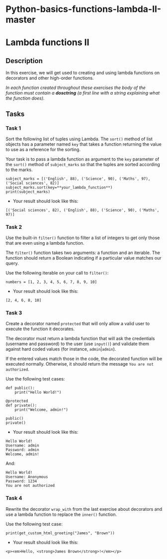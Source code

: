# Python-basics-functions-lambda-II-master
# Lambda functions II

## Description

In this exercise, we will get used to creating and using lambda functions on decorators and other high-order functions.

*In each function created throughout these exercises the body of the function must contain a **dosctring** (a first line with a string explaining what the function does).*

##

## Tasks

###

### Task 1

Sort the following list of tuples using Lambda. The `sort()` method of list objects has a parameter named `key` that takes a function returning the value to use as a reference for the sorting.

Your task is to pass a lambda function as argument to the `key` parameter of the `sort()` method of `subject_marks` so that the tuples are sorted according to the marks.

```
subject_marks = [('English', 88), ('Science', 90), ('Maths', 97), ('Social sciences', 82)]
subject_marks.sort(key=**your_lambda_function**)
print(subject_marks)
```

- Your result should look like this:

```
[('Social sciences', 82), ('English', 88), ('Science', 90), ('Maths', 97)]
```

###

### Task 2

Use the built-in `filter()` function to filter a list of integers to get only those that are even using a lambda function.

The `filter()` function takes two arguments: a function and an iterable. The function should return a Boolean indicating if a particular value matches our query.

Use the following iterable on your call to `filter()`:

```
numbers = [1, 2, 3, 4, 5, 6, 7, 8, 9, 10]
```

- Your result should look like this:

```
[2, 4, 6, 8, 10]
```

###

### Task 3

Create a decorator named `protected` that will only allow a valid user to execute the function it decorates.

The decorator must return a lambda function that will ask the credentials (username and password) to the user (use `input()`) and validate them against hard coded values (for instance, `admin`|`admin`).

If the entered values match those in the code, the decorated function will be executed normally. Otherwise, it should return the message `You are not authorized`.

Use the following test cases:

```
def public():
    print("Hello World!")

@protected
def private():
    print("Welcome, admin!")

public()
private()
```

- Your result should look like this:

```
Hello World!
Username: admin
Password: admin
Welcome, admin!
```

And:

```
Hello World!
Username: Anonymous
Password: 1234
You are not authorized
```

###

### Task 4

Rewrite the decorator `wrap_with` from the last exercise about decorators and use a lambda function to replace the `inner()` function.

Use the following test case:

```
print(get_custom_html_greeting("James", "Brown"))
```

- Your result should look like this:

```
<p><em>Hello, <strong>James Brown</strong>!</em></p>
```
